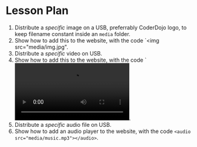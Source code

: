# Lesson Plan
1. Distribute a *specific* image on a USB, preferrably CoderDojo logo, to keep filename constant inside an `media` folder. 
2. Show how to add this to the website, with the code `<img src="media/img.jpg"</img>.
3. Distribute a *specific* video on USB.
4. Show how to add this to the website, with the code `<video src="media/vid.mp4"></video>.
5. Distribute a *specific* audio file on USB.
6. Show how to add an audio player to the website, with the code `<audio src="media/music.mp3"></audio>`.

